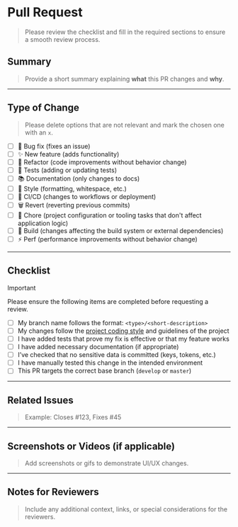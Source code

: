 # Pull Request

> Please review the checklist and fill in the required sections to ensure a smooth review process.

## Summary

> Provide a short summary explaining **what** this PR changes and **why**.

---

## Type of Change

> Please delete options that are not relevant and mark the chosen one with an `x`.

- [ ] 🐛 Bug fix (fixes an issue)
- [ ] ✨ New feature (adds functionality)
- [ ] 🔧 Refactor (code improvements without behavior change)
- [ ] 🧪 Tests (adding or updating tests)
- [ ] 📚 Documentation (only changes to docs)
- [ ] 🎨 Style (formatting, whitespace, etc.)
- [ ] 🚀 CI/CD (changes to workflows or deployment)
- [ ] 🗑 Revert (reverting previous commits)
- [ ] 🧹 Chore (project configuration or tooling tasks that don't affect application logic)
- [ ] 🧱 Build (changes affecting the build system or external dependencies)
- [ ] ⚡️ Perf (performance improvements without behavior change)

---

## Checklist

> [!IMPORTANT]  
> Please ensure the following items are completed before requesting a review.

- [ ] My branch name follows the format: `<type>/<short-description>`
- [ ] My changes follow the [project coding style](../CONTRIBUTING.md) and guidelines of the project
- [ ] I have added tests that prove my fix is effective or that my feature works
- [ ] I have added necessary documentation (if appropriate)
- [ ] I’ve checked that no sensitive data is committed (keys, tokens, etc.)
- [ ] I have manually tested this change in the intended environment
- [ ] This PR targets the correct base branch (`develop` or `master`)

---

## Related Issues

> Example: Closes #123, Fixes #45

---

## Screenshots or Videos (if applicable)

> Add screenshots or gifs to demonstrate UI/UX changes.

---

## Notes for Reviewers

> Include any additional context, links, or special considerations for the reviewers.
